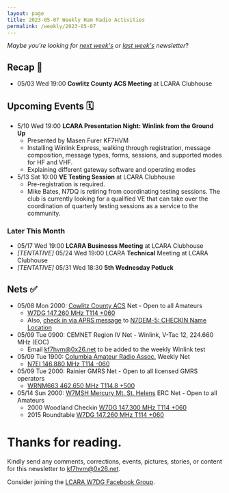 ```yaml
---
layout: page
title: 2023-05-07 Weekly Ham Radio Activities
permalink: /weekly/2023-05-07
---
```


_Maybe you're looking for [next week's](/weekly/2023-05-15) or [last week's](/weekly/2023-04-30) newsletter_?

## Recap 🔁

* 05/03 Wed 19:00 **Cowlitz County ACS Meeting** at LCARA Clubhouse

## Upcoming Events 🗓

* 5/10 Wed 19:00 **LCARA Presentation Night: Winlink from the Ground Up**
  * Presented by Masen Furer KF7HVM
  * Installing Winlink Express, walking through registration, message composition, message types, forms, sessions, and supported modes for HF and VHF.
  * Explaining different gateway software and operating modes
* 5/13 Sat 10:00 **VE Testing Session** at LCARA Clubhouse
  * Pre-registration is required.
  * Mike Bates, N7DQ is retiring from coordinating testing sessions. The club is currently
    looking for a qualified VE that can take over the coordination of quarterly testing
    sessions as a service to the community.

### Later This Month

* 05/17 Wed 19:00 **LCARA Businesss Meeting** at LCARA Clubhouse
* _[TENTATIVE]_ 05/24 Wed 19:00 LCARA **Technical** Meeting at LCARA Clubhouse
* _[TENTATIVE]_ 05/31 Wed 18:30 **5th Wednesday Potluck**

## Nets ✅

- 05/08 Mon 2000: [Cowlitz County ACS](http://cowlitzradio.org/) Net - Open to all Amateurs
  - [W7DG 147.260 MHz T114 +060](https://www.repeaterbook.com/repeaters/details.php?ID=408&state_id=53)
  - Also, [check in via APRS message](/info/aprsnet/) to [N7DEM-5: CHECKIN Name Location](https://aprs.fi/?c=message&call=N7DEM-5)
- 05/09 Tue 0900: CEMNET Region IV Net - Winlink, V-Tac 12, 224.660 MHz (EOC)
  - Email [kf7hvm@0x26.net](mailto:kf7hvm@0x26.net) to be added to the weekly
    Winlink test
- 05/09 Tue 1900: [Columbia Amateur Radio Assoc.](http://www.n7ei.org/) Weekly Net
  - [N7EI 146.880 MHz T114 -060](https://www.repeaterbook.com/repeaters/details.php?ID=142&state_id=41)
- 05/09 Tue 2000: Rainier GMRS Net - Open to all licensed GMRS operators
  - [WRNM663 462.650 MHz T114.8 +500](https://www.repeaterbook.com/gmrs/details.php?state_id=53&ID=367)
- 05/14 Sun 2000: [W7MSH Mercury Mt. St. Helens](https://www.w7msh.org) ERC Net - Open to all Amateurs
  - 2000 Woodland Checkin [W7DG 147.300 MHz T114 +060](https://www.repeaterbook.com/repeaters/details.php?state_id=53&ID=412)
  - 2015 Roundtable [W7DG 147.260 MHz T114 +060](https://www.repeaterbook.com/repeaters/details.php?ID=408&state_id=53)

# Thanks for reading. 

Kindly send any comments, corrections, events, pictures, stories, or content for
this newsletter to [kf7hvm@0x26.net](mailto:kf7hvm@0x26.net).

Consider joining the [LCARA W7DG Facebook Group](https://www.facebook.com/groups/LCARA.W7DG/).
